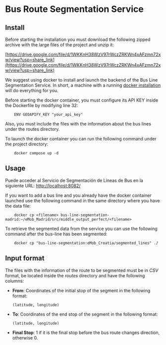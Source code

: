 # Bus Route Segmentation Service

## Install

Before starting the installation you must download the following zipped archive with the large files of the project and unzip it:

[https://drive.google.com/file/d/1WKKnH38WzV97rWczZRKWn4xAFzmn72xw/view?usp=share_link](https://drive.google.com/file/d/1WKKnH38WzV97rWczZRKWn4xAFzmn72xw/view?usp=share_link)


We suggest using docker to install and launch the backend of the Bus Line Segmentation Service. In short, a machine with a running [docker installation](https://docs.docker.com/engine/install/) will do everything for you. 

Before starting the docker container, you must configure its API KEY inside the Dockerfile by modifying line 32:
```
    ENV GEOAPIFY_KEY "your_api_key"
```

Also, you must include the files with the information about the bus lines under the routes directory.

To launch the docker container you can run the following command under the project directory:
```
    docker compose up -d
```

## Usage

Puede acceder al Servicio de Segmentación de Líneas de Bus en la siguiente URL:
[http://localhost:8082/](http://localhost:8082/)

If you want to add a bus line and you already have the docker container launched use the following command in the same directory where you have the data file:
```
    docker cp <filename> bus-line-segmentation-madrid:~/eMob_Madrid/src/middle_output_perfect/<filename>
```

To retrieve the segmented data from the service you can use the following command after the bus-line has been segmented:
```
    docker cp "bus-line-segmentation:eMob_Croatia/segmented_lines" ./
```

## Input format

The files with the information of the route to be segmented must be in *CSV* format, be located inside the *routes* directory and have the following columns:

* **From**: Coordinates of the initial stop of the segment in the following format:
    ```
    (latitude, longitude)
    ```
* **To**: Coordinates of the end stop of the segment in the following format:
    ```
    (latitude, longitude)
    ```
* **Final Stop**: 1 if it is the final stop before the bus route changes direction, otherwise 0.

